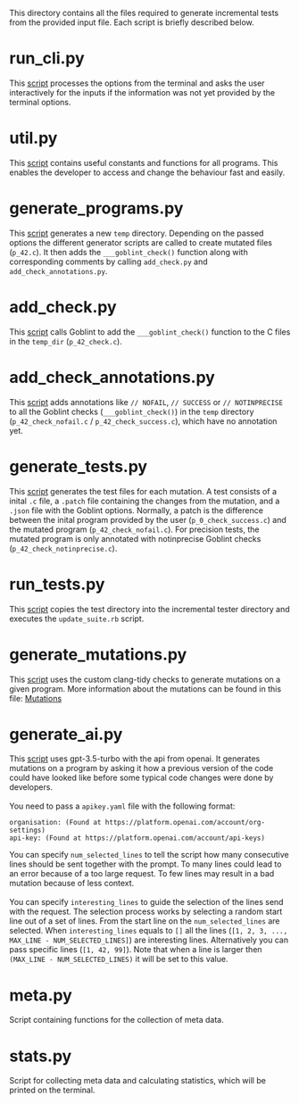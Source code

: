 This directory contains all the files required to generate incremental tests from the provided input file. Each script is briefly described below.

# run_cli.py
This [script](./run_cli.py) processes the options from the terminal and asks the user interactively for the inputs if the information was not yet provided by the terminal options.

# util.py
This [script](./util.py) contains useful constants and functions for all programs. This enables the developer to access and change the behaviour fast and easily.

# generate_programs.py
This [script](generate_programs.py) generates a new `temp` directory. Depending on the passed options the different generator scripts are called to create mutated files (`p_42.c`). It then adds the `___goblint_check()` function along with corresponding comments by calling `add_check.py` and `add_check_annotations.py`.

# add_check.py
This [script](./add_check.py) calls Goblint to add the `___goblint_check()` function to the C files in the `temp_dir` (`p_42_check.c`).

# add_check_annotations.py
This [script](./add_check_annotations.py) adds annotations like `// NOFAIL`, `// SUCCESS` or `// NOTINPRECISE` to all the Goblint checks (`___goblint_check()`) in the `temp` directory (`p_42_check_nofail.c` / `p_42_check_success.c`), which have no annotation yet.

# generate_tests.py
This [script](./generate_tests.py) generates the test files for each mutation. A test consists of a inital `.c` file, a `.patch` file containing the changes from the mutation, and a `.json` file with the Goblint options. Normally, a patch is the difference between the inital program provided by the user (`p_0_check_success.c`) and the mutated program (`p_42_check_nofail.c`). For precision tests, the mutated program is only annotated with notinprecise Goblint checks (`p_42_check_notinprecise.c`).

# run_tests.py
This [script](./run_tests.py) copies the test directory into the incremental tester directory and executes the `update_suite.rb` script.

# generate_mutations.py
This [script](./generate_mutations.py) uses the custom clang-tidy checks to generate mutations on a given program. More information about the mutations can be found in this file: [Mutations](../clang-mutations/MUTATIONS.md)

# generate_ai.py
This [script](./generate_ai.py) uses gpt-3.5-turbo with the api from openai. It generates mutations on a program by asking it how a previous version of the code could have looked like before some typical code changes were done by developers.
<br><br>
You need to pass a `apikey.yaml` file with the following format:
```
organisation: (Found at https://platform.openai.com/account/org-settings)
api-key: (Found at https://platform.openai.com/account/api-keys)
```
You can specify `num_selected_lines` to tell the script how many consecutive lines should be sent together with the prompt. To many lines could lead to an error because of a too large request. To few lines may result in a bad mutation because of less context.
<br><br>
You can specify `interesting_lines` to guide the selection of the lines send with the request. The selection process works by selecting a random start line out of a set of lines. From the start line on the `num_selected_lines` are selected. When `interesting_lines` equals to `[]` all the lines (`[1, 2, 3, ..., MAX_LINE - NUM_SELECTED_LINES]`) are interesting lines. Alternatively you can pass specific lines (`[1, 42, 99]`). Note that when a line is larger then `(MAX_LINE - NUM_SELECTED_LINES)` it will be set to this value.

# meta.py
Script containing functions for the collection of meta data.

# stats.py
Script for collecting meta data and calculating statistics, which will be printed on the terminal.